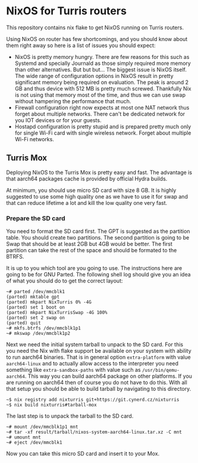 # NixOS for Turris routers

This repository contains nix flake to get NixOS running on Turris routers.

Using NixOS on router has few shortcomings, and you should know about them right
away so here is a list of issues you should expect:

* NixOS is pretty memory hungry. There are few reasons for this such as Systemd
  and specially Journald as those simply required more memory than other
  alternatives. But but but... The biggest issue is NixOS itself. The wide range
  of configuration options in NixOS result in pretty significant memory being
  required on evaluation. The peak is around 2 GB and thus device with 512 MB is
  pretty much screwed. Thankfully Nix is not using that memory most of the time,
  and thus we can use swap without hampering the performance that much.
* Firewall configuration right now expects at most one NAT network thus forget
  about multiple networks. There can't be dedicated network for you IOT devices
  or for your guests.
* Hostapd configuration is pretty stupid and is prepared pretty much only for
  single Wi-Fi card with single wireless network. Forget about multiple Wi-Fi
  networks.


## Turris Mox

Deploying NixOS to the Turris Mox is pretty easy and fast. The advantage is that
aarch64 packages cache is provided by official Hydra builds.

At minimum, you should use micro SD card with size 8 GB. It is highly suggested
to use some high quality one as we have to use it for swap and that can reduce
lifetime a lot and kill the low quality one very fast. 

### Prepare the SD card

You need to format the SD card first. The GPT is suggested as the partition
table. You should create two partitions. The second partition is going to be
Swap that should be at least 2GB but 4GB would be better. The first partition
can take the rest of the space and should be formated to the BTRFS.

It is up to you which tool are you going to use. The instructions here are going
to be for GNU Parted. The following shell log should give you an idea of what
you should do to get the correct layout:

```
~# parted /dev/mmcblk1
(parted) mktable gpt
(parted) mkpart NixTurris 0% -4G
(parted) set 1 boot on
(parted) mkpart NixTurrisSwap -4G 100%
(parted) set 2 swap on
(parted) quit
~# mkfs.btrfs /dev/mmcblk1p1
~# mkswap /dev/mmcblk1p2
```

Next we need the initial system tarball to unpack to the SD card. For this you
need the Nix with flake support be available on your system with ability to run
aarch64 binaries. That is in general option `extra-platform` with value
`aarch64-linux` and to actually allow access to the interpreter you need
something like `extra-sandbox-paths` with value such as `/usr/bin/qemu-aarch64`.
This way you can build aarch64 package on other platforms. If you are running on
aarch64 then of course you do not have to do this. With all that setup you
should be able to build tarball by navigating to this directory.

```
~$ nix registry add nixturris git+https://git.cynerd.cz/nixturris
~$ nix build nixturris#tarball-mox
```

The last step is to unpack the tarball to the SD card.

```
~# mount /dev/mmcblk1p1 mnt
~# tar -xf result/tarball/nixos-system-aarch64-linux.tar.xz -C mnt
~# umount mnt
~# eject /dev/mmcblk1
```

Now you can take this micro SD card and insert it to your Mox.
